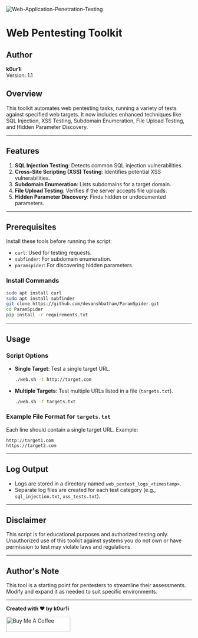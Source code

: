 ![Web-Application-Penetration-Testing](https://github.com/user-attachments/assets/73b6bbcb-659a-474c-a259-634382bc05b4)

# Web Pentesting Toolkit

## Author
**k0ur1i**  
Version: 1.1  


## Overview
This toolkit automates web pentesting tasks, running a variety of tests against specified web targets. It now includes enhanced techniques like SQL Injection, XSS Testing, Subdomain Enumeration, File Upload Testing, and Hidden Parameter Discovery.

---

## Features
1. **SQL Injection Testing**: Detects common SQL injection vulnerabilities.
2. **Cross-Site Scripting (XSS) Testing**: Identifies potential XSS vulnerabilities.
3. **Subdomain Enumeration**: Lists subdomains for a target domain.
4. **File Upload Testing**: Verifies if the server accepts file uploads.
5. **Hidden Parameter Discovery**: Finds hidden or undocumented parameters.

---

## Prerequisites
Install these tools before running the script:
- `curl`: Used for testing requests.
- `subfinder`: For subdomain enumeration.
- `paramspider`: For discovering hidden parameters.

### Install Commands
```bash
sudo apt install curl
sudo apt install subfinder
git clone https://github.com/devanshbatham/ParamSpider.git
cd ParamSpider
pip install -r requirements.txt
```

---

## Usage
### Script Options
- **Single Target**: Test a single target URL.
  ```bash
  ./web.sh -t http://target.com
  ```
- **Multiple Targets**: Test multiple URLs listed in a file (`targets.txt`).
  ```bash
  ./web.sh -f targets.txt
  ```

### Example File Format for `targets.txt`
Each line should contain a single target URL. Example:
```
http://target1.com
https://target2.com
```

---

## Log Output
- Logs are stored in a directory named `web_pentest_logs_<timestamp>`.
- Separate log files are created for each test category (e.g., `sql_injection.txt`, `xss_tests.txt`).

---

## Disclaimer
This script is for educational purposes and authorized testing only. Unauthorized use of this toolkit against systems you do not own or have permission to test may violate laws and regulations.

---

## Author's Note
This tool is a starting point for pentesters to streamline their assessments. Modify and expand it as needed to suit specific environments.

---

**Created with ❤️ by k0ur1i**

<a href="https://buymeacoffee.com/k0ur1i" target="_blank"><img src="https://cdn.buymeacoffee.com/buttons/default-orange.png" alt="Buy Me A Coffee" height="41" width="174"></a>

